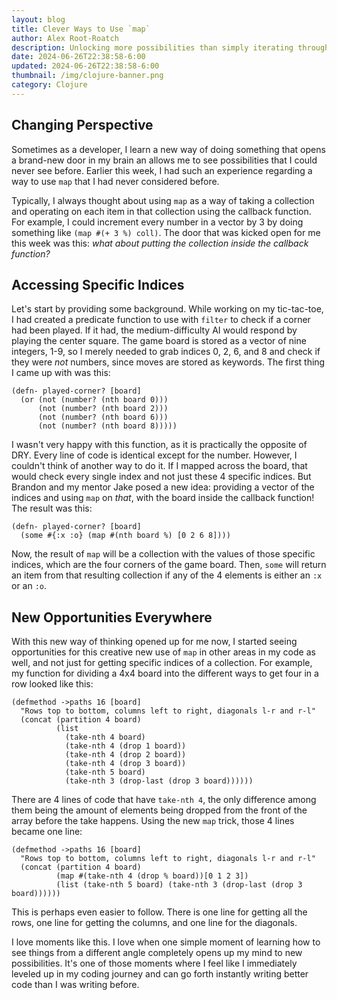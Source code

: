 ```yaml
---
layout: blog
title: Clever Ways to Use `map`
author: Alex Root-Roatch
description: Unlocking more possibilities than simply iterating through each item in a collection
date: 2024-06-26T22:38:58-6:00
updated: 2024-06-26T22:38:58-6:00
thumbnail: /img/clojure-banner.png
category: Clojure
---
```


## Changing Perspective

Sometimes as a developer, I learn a new way of doing something that opens a brand-new door in my brain an allows me to see possibilities that I could never see before. Earlier this week, I had such an experience regarding a way to use `map` that I had never considered before. 

Typically, I always thought about using `map` as a way of taking a collection and operating on each item in that collection using the callback function. For example, I could increment every number in a vector by 3 by doing something like `(map #(+ 3 %) coll)`. The door that was kicked open for me this week was this: *what about putting the collection inside the callback function?* 

## Accessing Specific Indices

Let's start by providing some background. While working on my tic-tac-toe, I had created a predicate function to use with `filter` to check if a corner had been played. If it had, the medium-difficulty AI would respond by playing the center square. The game board is stored as a vector of nine integers, 1-9, so I merely needed to grab indices 0, 2, 6, and 8 and check if they were *not* numbers, since moves are stored as keywords. The first thing I came up with was this: 

```
(defn- played-corner? [board]
  (or (not (number? (nth board 0)))
      (not (number? (nth board 2)))
      (not (number? (nth board 6)))
      (not (number? (nth board 8)))))
```
I wasn't very happy with this function, as it is practically the opposite of DRY. Every line of code is identical except for the number. However, I couldn't think of another way to do it. If I mapped across the board, that would check every single index and not just these 4 specific indices. But Brandon and my mentor Jake posed a new idea: providing a vector of the indices and using `map` on *that*, with the board inside the callback function! The result was this: 

```
(defn- played-corner? [board]
  (some #{:x :o} (map #(nth board %) [0 2 6 8])))
```

Now, the result of `map` will be a collection with the values of those specific indices, which are the four corners of the game board. Then, `some` will return an item from that resulting collection if any of the 4 elements is either an `:x` or an `:o`. 

## New Opportunities Everywhere

With this new way of thinking opened up for me now, I started seeing opportunities for this creative new use of `map` in other areas in my code as well, and not just for getting specific indices of a collection. For example, my function for dividing a 4x4 board into the different ways to get four in a row looked like this: 

```
(defmethod ->paths 16 [board]
  "Rows top to bottom, columns left to right, diagonals l-r and r-l"
  (concat (partition 4 board)
          (list
            (take-nth 4 board)
            (take-nth 4 (drop 1 board))
            (take-nth 4 (drop 2 board))
            (take-nth 4 (drop 3 board))
            (take-nth 5 board)
            (take-nth 3 (drop-last (drop 3 board))))))
```

There are 4 lines of code that have `take-nth 4`, the only difference among them being the amount of elements being dropped from the front of the array before the take happens. Using the new `map` trick, those 4 lines became one line:

```
(defmethod ->paths 16 [board]
  "Rows top to bottom, columns left to right, diagonals l-r and r-l"
  (concat (partition 4 board)
          (map #(take-nth 4 (drop % board))[0 1 2 3])
          (list (take-nth 5 board) (take-nth 3 (drop-last (drop 3 board))))))
```
This is perhaps even easier to follow. There is one line for getting all the rows, one line for getting the columns, and one line for the diagonals.  

I love moments like this. I love when one simple moment of learning how to see things from a different angle completely opens up my mind to new possibilities. It's one of those moments where I feel like I immediately leveled up in my coding journey and can go forth instantly writing better code than I was writing before. 

